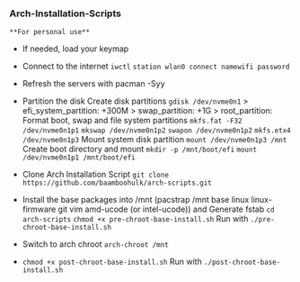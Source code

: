 ### Arch-Installation-Scripts
    **For personal use**

- If needed, load your keymap
- Connect to the internet
    `iwctl`
    `station wlan0 connect namewifi password`

- Refresh the servers with pacman -Syy
- Partition the disk
    Create disk partitions
      `gdisk /dev/nvme0n1`
        > efi_system_partition: +300M
        > swap_partition: +1G 
        > root_partition: 
    Format boot, swap and file system partitions 
      `mkfs.fat -F32 /dev/nvme0n1p1`
      `mkswap /dev/nvme0n1p2`
      `swapon /dev/nvme0n1p2`
      `mkfs.etx4 /dev/nvme0n1p3`
    Mount system disk partition
      `mount /dev/nvme0n1p3 /mnt`
    Create boot directory and mount 
      `mkdir -p /mnt/boot/efi`
      `mount /dev/nvme0n1p1 /mnt/boot/efi`
- Clone Arch Installation Script 
    `git clone https://github.com/baamboohulk/arch-scripts.git`
- Install the base packages into /mnt (pacstrap /mnt base linux linux-firmware git vim amd-ucode (or intel-ucode)) and Generate fstab
    `cd arch-scripts`
    `chmod +x pre-chroot-base-install.sh`
    Run with `./pre-chroot-base-install.sh`
- Switch to arch chroot 
    `arch-chroot /mnt`
- 
    `chmod +x post-chroot-base-install.sh`
    Run with `./post-chroot-base-install.sh`



